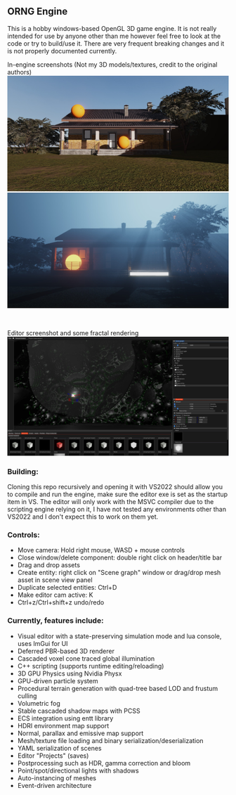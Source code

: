 ## ORNG Engine
 This is a hobby windows-based OpenGL 3D game engine. It is not really intended for use by anyone other than me however feel free to look at the code or try to build/use it. There are very frequent breaking changes and it is not properly documented currently.


In-engine screenshots (Not my 3D models/textures, credit to the original authors)
![Engine screenshot](EngineHouseDay.jpg)
![Engine screenshot](EngineHouseNight.jpg)

&nbsp;

Editor screenshot and some fractal rendering
![Engine screenshot](FractalEditor.jpg)


### Building: 
Cloning this repo recursively and opening it with VS2022 should allow you to compile and run the engine, make sure the editor exe is set as the startup item in VS. The editor will only work with the MSVC compiler due to the scripting engine relying on it, I have not tested any environments other than VS2022 and I don't expect this to work on them yet.

 ### Controls:
 * Move camera: Hold right mouse, WASD + mouse controls
 * Close window/delete component: double right click on header/title bar
 * Drag and drop assets
 * Create entity: right click on "Scene graph" window or drag/drop mesh asset in scene view panel
 * Duplicate selected entities: Ctrl+D
 * Make editor cam active: K
 * Ctrl+z/Ctrl+shift+z undo/redo
 


### Currently, features include:
* Visual editor with a state-preserving simulation mode and lua console, uses ImGui for UI
* Deferred PBR-based 3D renderer
* Cascaded voxel cone traced global illumination
* C++ scripting (supports runtime editing/reloading)
* 3D GPU Physics using Nvidia Physx
* GPU-driven particle system
* Procedural terrain generation with quad-tree based LOD and frustum culling
* Volumetric fog
* Stable cascaded shadow maps with PCSS
* ECS integration using entt library
* HDRI environment map support
* Normal, parallax and emissive map support
* Mesh/texture file loading and binary serialization/deserialization
* YAML serialization of scenes
* Editor "Projects" (saves)
* Postprocessing such as HDR, gamma correction and bloom
* Point/spot/directional lights with shadows
* Auto-instancing of meshes
* Event-driven architecture







